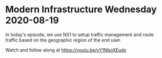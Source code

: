 # Modern Infrastructure Wednesday 2020-08-19

In today's episode, we use NS1 to setup traffic management and route traffic
based on the geographic region of the end user.

Watch and follow along at https://youtu.be/yY1NboXEuds

